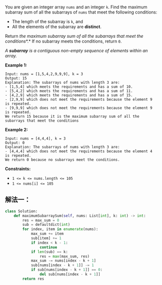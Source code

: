 You are given an integer array `nums` and an integer `k`. Find the maximum subarray sum of all the subarrays of `nums` that meet the following conditions:

- The length of the subarray is `k`, and
- All the elements of the subarray are **distinct**.

Return *the maximum subarray sum of all the subarrays that meet the conditions**.* If no subarray meets the conditions, return `0`.

*A **subarray** is a contiguous non-empty sequence of elements within an array.*

**Example 1:**

```
Input: nums = [1,5,4,2,9,9,9], k = 3
Output: 15
Explanation: The subarrays of nums with length 3 are:
- [1,5,4] which meets the requirements and has a sum of 10.
- [5,4,2] which meets the requirements and has a sum of 11.
- [4,2,9] which meets the requirements and has a sum of 15.
- [2,9,9] which does not meet the requirements because the element 9 is repeated.
- [9,9,9] which does not meet the requirements because the element 9 is repeated.
We return 15 because it is the maximum subarray sum of all the subarrays that meet the conditions
```

**Example 2:**

```
Input: nums = [4,4,4], k = 3
Output: 0
Explanation: The subarrays of nums with length 3 are:
- [4,4,4] which does not meet the requirements because the element 4 is repeated.
We return 0 because no subarrays meet the conditions.
```

**Constraints:**

- `1 <= k <= nums.length <= 105`
- `1 <= nums[i] <= 105`

## 解法一：

```python
class Solution:
    def maximumSubarraySum(self, nums: List[int], k: int) -> int:
        res = max_sum = 0
        sub = defaultdict(int)
        for index, item in enumerate(nums):
            max_sum += item
            sub[item] += 1
            if index < k - 1:
                continue
            if len(sub) == k:
                res = max(max_sum, res)
            max_sum -= nums[index - k + 1]
            sub[nums[index - k + 1]] -= 1
            if sub[nums[index - k + 1]] == 0:
                del sub[nums[index - k + 1]]
        return res
```

